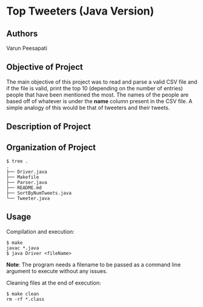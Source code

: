 # Top Tweeters (Java Version)

## Authors
Varun Peesapati

## Objective of Project
The main objective of this project was to read and parse a valid CSV file and if the file is valid, print the top 10 (depending on the number of entries) people that have been mentioned the most. The names of the people are based off of whatever is under the **name** column present in the CSV file. A simple analogy of this would be that of tweeters and their tweets.

## Description of Project

## Organization of Project
```
$ tree .
.
├── Driver.java
├── Makefile
├── Parser.java
├── README.md
├── SortByNumTweets.java
└── Tweeter.java
```

## Usage
Compilation and execution:
```
$ make
javac *.java
$ java Driver <fileName>
```
**Note**: The program needs a filename to be passed as a command line argument to execute without any issues.

Cleaning files at the end of execution:
```
$ make clean
rm -rf *.class
```